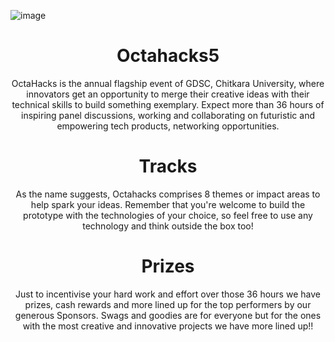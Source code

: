 ![image](https://github.com/ikaushiksharma/Octahacks5/assets/90143986/d4f91bf0-8677-4ccb-983d-5259d8ace3f5)

<p align="center"> <h1 align="center">Octahacks5</h1></p>
<p align="center">OctaHacks is the annual flagship event of GDSC, Chitkara University, where innovators get an opportunity
to merge their creative ideas with their technical skills to build something exemplary. Expect more than 36
hours of inspiring panel discussions, working and collaborating on futuristic and empowering tech products,
networking opportunities.</p>

<p align="center"> <h1 align="center">Tracks</h1></p>
<p align="center">As the name suggests, Octahacks comprises 8 themes or impact areas to help spark your ideas. Remember that you're welcome to build the prototype with the technologies of your
choice, so feel free to use any technology and think outside the box too!</p>

<p align="center"> <h1 align="center">Prizes</h1></p>
<p align="center">Just to incentivise your hard work and effort over those 36 hours we have prizes, cash rewards and more lined up for the top performers by our generous Sponsors. Swags and goodies are
for everyone but for the ones with the most creative and innovative projects we have more lined up!!</p>


